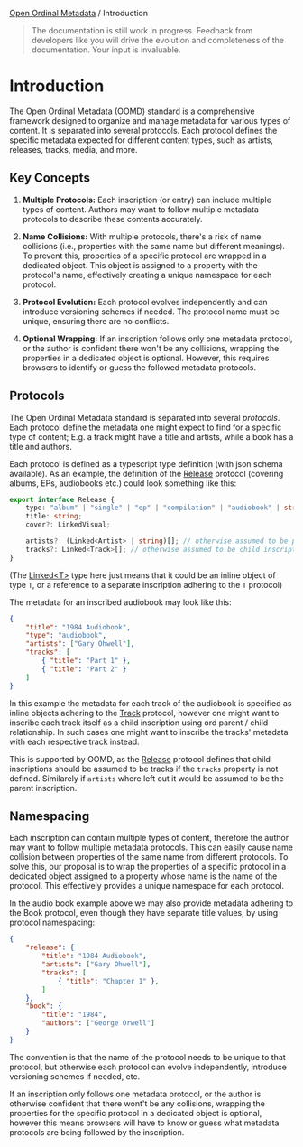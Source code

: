 [Open Ordinal Metadata](../README.md) / Introduction

> The documentation is still work in progress. Feedback from developers like you will drive the evolution and completeness of the documentation. Your input is invaluable.

# Introduction

The Open Ordinal Metadata (OOMD) standard is a comprehensive framework designed to organize and manage metadata for various types of content. It is separated into several protocols. Each protocol defines the specific metadata expected for different content types, such as artists, releases, tracks, media, and more.

## Key Concepts

1. **Multiple Protocols:** Each inscription (or entry) can include multiple types of content. Authors may want to follow multiple metadata protocols to describe these contents accurately.

2. **Name Collisions:** With multiple protocols, there's a risk of name collisions (i.e., properties with the same name but different meanings). To prevent this, properties of a specific protocol are wrapped in a dedicated object. This object is assigned to a property with the protocol's name, effectively creating a unique namespace for each protocol.

3. **Protocol Evolution:** Each protocol evolves independently and can introduce versioning schemes if needed. The protocol name must be unique, ensuring there are no conflicts.

4. **Optional Wrapping:** If an inscription follows only one metadata protocol, or the author is confident there won't be any collisions, wrapping the properties in a dedicated object is optional. However, this requires browsers to identify or guess the followed metadata protocols.

## Protocols 

The Open Ordinal Metadata standard is separated into several _protocols_. Each protocol define the metadata one might expect to find for a specific type of content; E.g. a track might have a title and artists, while a book has a title and authors.

Each protocol is defined as a typescript type definition (with json schema available). As an example, the definition of the [Release](../OOMD/interfaces/Release.md) protocol (covering albums, EPs, audiobooks etc.) could look something like this:

```ts
export interface Release {
    type: "album" | "single" | "ep" | "compilation" | "audiobook" | string;
    title: string;
    cover?: LinkedVisual;

    artists?: (Linked<Artist> | string)[]; // otherwise assumed to be parent inscriptions implementing Artist
    tracks?: Linked<Track>[]; // otherwise assumed to be child inscriptions implementing Track
}
```

(The [Linked&lt;T&gt;](../OOMD/type-aliases/Linked.md) type here just means that it could be an inline object of type `T`, or a reference to a separate inscription adhering to the `T` protocol)

The metadata for an inscribed audiobook may look like this:

```json
{
    "title": "1984 Audiobook",
    "type": "audiobook",
    "artists": ["Gary Ohwell"],
    "tracks": [
        { "title": "Part 1" },
        { "title": "Part 2" }
    ]
}

```

In this example the metadata for each track of the audiobook is specified as inline objects adhering to the [Track](../OOMD/interfaces/Track.md) protocol, however one might want to inscribe each track itself as a child inscription using ord parent / child relationship. In such cases one might want to inscribe the tracks' metadata with each respective track instead. 

This is supported by OOMD, as the [Release](../OOMD/interfaces/Release.md) protocol defines that child inscriptions should be assumed to be tracks if the `tracks` property is not defined. Similarely if `artists` where left out it would be assumed to be the parent inscription.

## Namespacing

Each inscription can contain multiple types of content, therefore the author may want to follow multiple metadata protocols. This can easily cause name collision between properties of the same name from different protocols. To solve this, our proposal is to wrap the properties of a specific protocol in a dedicated object assigned to a property whose name is the name of the protocol. This effectively provides a unique namespace for each protocol.

In the audio book example above we may also provide metadata adhering to the Book protocol, even though they have separate title values, by using protocol namespacing:

```json
{
    "release": {
        "title": "1984 Audiobook",
        "artists": ["Gary Ohwell"],
        "tracks": [
            { "title": "Chapter 1" },
        ]
    },
    "book": {
        "title": "1984",
        "authors": ["George Orwell"]
    }
}
```

The convention is that the name of the protocol needs to be unique to that protocol, but otherwise each protocol can evolve independently, introduce versioning schemes if needed, etc.

If an inscription only follows one metadata protocol, or the author is otherwise confident that there wont't be any collisions, wrapping the properties for the specific protocol in a dedicated object is optional, however this means browsers will have to know or guess what metadata protocols are being followed by the inscription.

